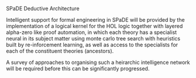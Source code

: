 SPaDE Deductive Architecture

Intelligent support for formal engineering in SPaDE will be provided by the implementation of a logical kernel for the HOL logic together with layered alpha-zero like proof automation, in which each theory has a specialist neural in its subject matter using monte carlo tree search with heuristics built by re-inforcement learning, as well as access to the specialists for each of the constituent theories (ancestors).

A survey of approaches to organising such a heirarchic intelligence network will be required before this can be significantly progressed.